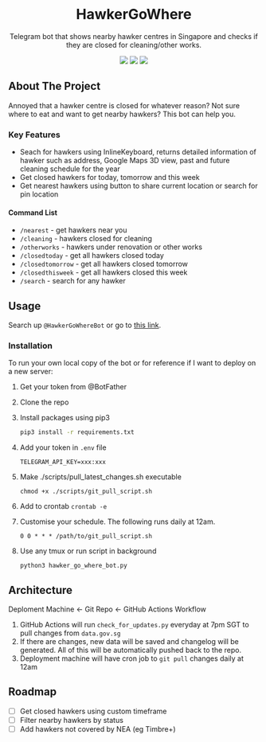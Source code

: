 <br />
<div align="center">
  <h1 align="center">HawkerGoWhere</h1>

<p align="center">
  Telegram bot that shows nearby hawker centres in Singapore and checks if they are closed for cleaning/other works.
</p>
</div>

<p align="center">
  <img src="https://img.shields.io/badge/Telegram-2CA5E0?style=for-the-badge&logo=telegram&logoColor=white.svg">
  <img src="https://img.shields.io/badge/Python-FFD43B?style=for-the-badge&logo=python&logoColor=blue.svg">
  <img src="https://img.shields.io/badge/Github%20Actions-282a2e?style=for-the-badge&logo=githubactions&logoColor=367cfe.svg">
</p>


## About The Project

Annoyed that a hawker centre is closed for whatever reason? Not sure where to eat and want to get nearby hawkers? This bot can help you.

### Key Features

- Seach for hawkers using InlineKeyboard, returns detailed information of hawker such as address, Google Maps 3D view, past and future cleaning schedule for the year
- Get closed hawkers for today, tomorrow and this week
- Get nearest hawkers using button to share current location or search for pin location

#### Command List

- `/nearest` - get hawkers near you
- `/cleaning` - hawkers closed for cleaning
- `/otherworks` - hawkers under renovation or other works
- `/closedtoday` - get all hawkers closed today
- `/closedtomorrow` - get all hawkers closed tomorrow
- `/closedthisweek` - get all hawkers closed this week
- `/search` - search for any hawker


## Usage

Search up `@HawkerGoWhereBot` or go to [this link](https://t.me/HawkerGoWhereBot).

### Installation

To run your own local copy of the bot or for reference if I want to deploy on a new server:

1. Get your token from @BotFather
2. Clone the repo
3. Install packages using pip3
   
   ```sh
   pip3 install -r requirements.txt
   ```
4. Add your token in `.env` file
   
   ```
   TELEGRAM_API_KEY=xxx:xxx
   ```
5. Make ./scripts/pull_latest_changes.sh executable

   ```
   chmod +x ./scripts/git_pull_script.sh
   ```
6. Add to crontab `crontab -e`
7. Customise your schedule. The following runs daily at 12am.
   ```
   0 0 * * * /path/to/git_pull_script.sh
   ```
8. Use any tmux or run script in background
   ```
   python3 hawker_go_where_bot.py
   ```

## Architecture

Deploment Machine <- Git Repo <- GitHub Actions Workflow

1. GitHub Actions will run `check_for_updates.py` everyday at 7pm SGT to pull changes from `data.gov.sg`
2. If there are changes, new data will be saved and changelog will be generated. All of this will be automatically pushed back to the repo.
3. Deployment machine will have cron job to `git pull` changes daily at 12am

## Roadmap

- [ ] Get closed hawkers using custom timeframe
- [ ] Filter nearby hawkers by status
- [ ] Add hawkers not covered by NEA (eg Timbre+)
